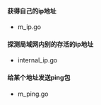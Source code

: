 #### 获得自己的ip地址 

- m_ip.go 

#### 探测局域网内别的存活的ip地址
- internal_ip.go

#### 给某个地址发送ping包
- m_ping.go


